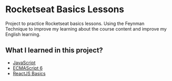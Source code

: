 # Rocketseat Basics Lessons

Project to practice Rocketseat basics lessons. Using the Feynman Technique to improve my learning about the course content and improve my English learning.

## What I learned in this project?

- [JavaScript](javascript/README.md)
- [ECMAScript 6](ecma_script_6/README.md)
- [ReactJS Basics](reactjs_basics/README.md)
